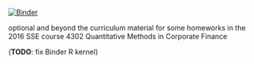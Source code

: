[![Binder](http://mybinder.org/badge.svg)](http://mybinder.org:/repo/nuffe/TA)

optional and beyond the curriculum material for some homeworks in the 2016 SSE course 4302 Quantitative Methods in Corporate Finance

(**TODO**: fix Binder R kernel)
